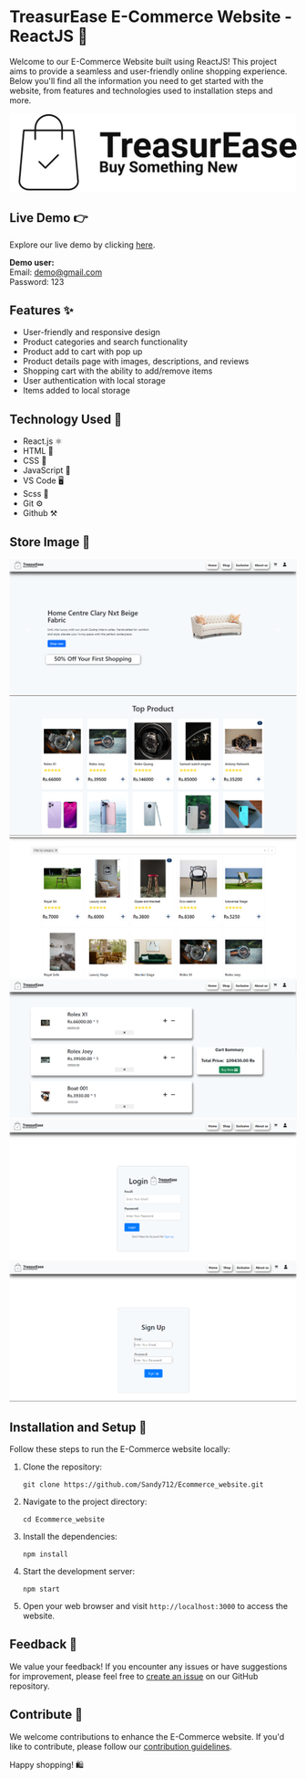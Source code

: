 # TreasurEase E-Commerce Website - ReactJS 🛒

Welcome to our E-Commerce Website built using ReactJS! This project aims to provide a seamless and user-friendly online shopping experience. Below you'll find all the information you need to get started with the website, from features and technologies used to installation steps and more.

![](src/Images/logoicon.png)

## Live Demo 👉
Explore our live demo by clicking [here](https://treasurease-ecommerce.vercel.app/).

<b>Demo user:</b><br/>
Email: demo@gmail.com<br/>
Password: 123


## Features ✨
- User-friendly and responsive design
- Product categories and search functionality
- Product add to cart with pop up 
- Product details page with images, descriptions, and reviews
- Shopping cart with the ability to add/remove items
- User authentication with local storage
- Items added to local storage 

## Technology Used 🔧
- React.js ⚛️
- HTML 📄
- CSS 🎨
- JavaScript 🚀
- VS Code 🖥️
- Scss 🎨
- Git ⚙️
- Github ⚒️

## Store Image 🏪
![E-Commerce Store](https://github.com/Sandy712/Ecommerce_website/blob/master/Image/Screenshot%202023-08-04%20211853.png)
![E-Commerce Store](https://github.com/Sandy712/Ecommerce_website/blob/master/Image/Screenshot%202023-08-04%20211934.png)
![E-Commerce Store](https://github.com/Sandy712/Ecommerce_website/blob/master/Image/Screenshot%202023-08-04%20212041.png)
![E-Commerce Store](https://github.com/Sandy712/Ecommerce_website/blob/master/Image/Screenshot%202023-08-04%20212420.png)
![E-Commerce Store](https://github.com/Sandy712/Ecommerce_website/blob/master/Image/Screenshot%202023-08-04%20213357.png)
![E-Commerce Store](https://github.com/Sandy712/Ecommerce_website/blob/master/Image/Screenshot%202023-08-04%20213422.png)

## Installation and Setup 🚀
Follow these steps to run the E-Commerce website locally:
1. Clone the repository:
   ```
   git clone https://github.com/Sandy712/Ecommerce_website.git
   ```
2. Navigate to the project directory:
   ```
   cd Ecommerce_website
   ```
3. Install the dependencies:
   ```
   npm install
   ```
4. Start the development server:
   ```
   npm start
   ```
5. Open your web browser and visit `http://localhost:3000` to access the website.

## Feedback 💌
We value your feedback! If you encounter any issues or have suggestions for improvement, please feel free to [create an issue](https://github.com/Sandy712/Ecommerce_website/issues) on our GitHub repository.


## Contribute 🤝
We welcome contributions to enhance the E-Commerce website. If you'd like to contribute, please follow our [contribution guidelines](CONTRIBUTING.md).

Happy shopping! 🛍️
